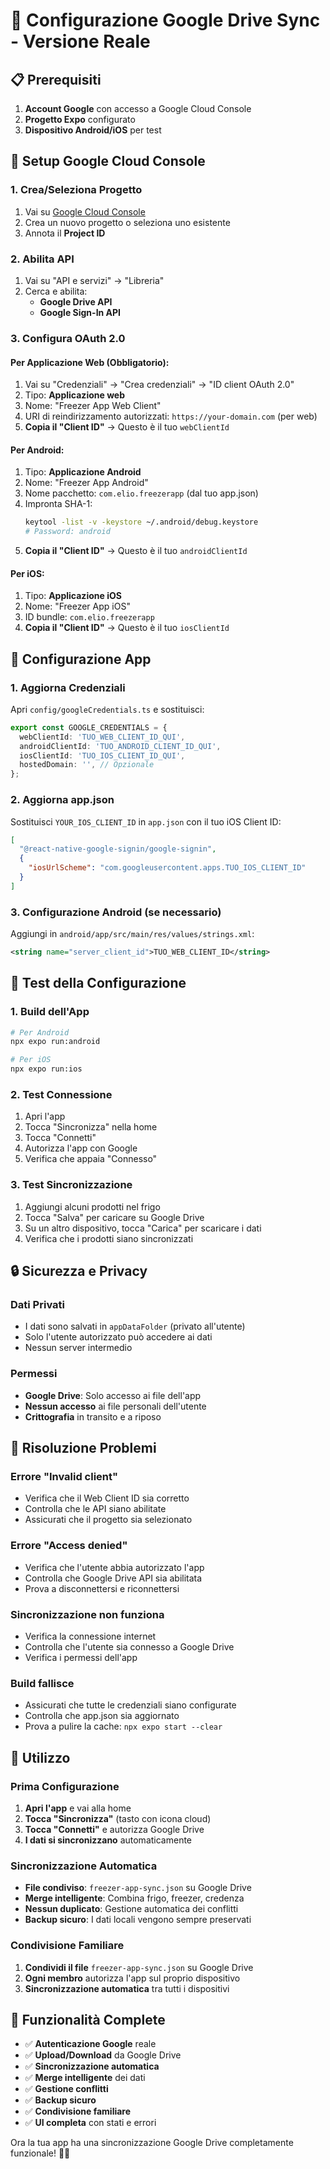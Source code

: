 # 🚀 Configurazione Google Drive Sync - Versione Reale

## 📋 Prerequisiti

1. **Account Google** con accesso a Google Cloud Console
2. **Progetto Expo** configurato
3. **Dispositivo Android/iOS** per test

## 🔧 Setup Google Cloud Console

### 1. Crea/Seleziona Progetto
1. Vai su [Google Cloud Console](https://console.cloud.google.com/)
2. Crea un nuovo progetto o seleziona uno esistente
3. Annota il **Project ID**

### 2. Abilita API
1. Vai su "API e servizi" → "Libreria"
2. Cerca e abilita:
   - **Google Drive API**
   - **Google Sign-In API**

### 3. Configura OAuth 2.0

#### Per Applicazione Web (Obbligatorio):
1. Vai su "Credenziali" → "Crea credenziali" → "ID client OAuth 2.0"
2. Tipo: **Applicazione web**
3. Nome: "Freezer App Web Client"
4. URI di reindirizzamento autorizzati: `https://your-domain.com` (per web)
5. **Copia il "Client ID"** → Questo è il tuo `webClientId`

#### Per Android:
1. Tipo: **Applicazione Android**
2. Nome: "Freezer App Android"
3. Nome pacchetto: `com.elio.freezerapp` (dal tuo app.json)
4. Impronta SHA-1: 
   ```bash
   keytool -list -v -keystore ~/.android/debug.keystore
   # Password: android
   ```
5. **Copia il "Client ID"** → Questo è il tuo `androidClientId`

#### Per iOS:
1. Tipo: **Applicazione iOS**
2. Nome: "Freezer App iOS"
3. ID bundle: `com.elio.freezerapp`
4. **Copia il "Client ID"** → Questo è il tuo `iosClientId`

## 🔑 Configurazione App

### 1. Aggiorna Credenziali
Apri `config/googleCredentials.ts` e sostituisci:

```typescript
export const GOOGLE_CREDENTIALS = {
  webClientId: 'TUO_WEB_CLIENT_ID_QUI',
  androidClientId: 'TUO_ANDROID_CLIENT_ID_QUI',
  iosClientId: 'TUO_IOS_CLIENT_ID_QUI',
  hostedDomain: '', // Opzionale
};
```

### 2. Aggiorna app.json
Sostituisci `YOUR_IOS_CLIENT_ID` in `app.json` con il tuo iOS Client ID:

```json
[
  "@react-native-google-signin/google-signin",
  {
    "iosUrlScheme": "com.googleusercontent.apps.TUO_IOS_CLIENT_ID"
  }
]
```

### 3. Configurazione Android (se necessario)
Aggiungi in `android/app/src/main/res/values/strings.xml`:

```xml
<string name="server_client_id">TUO_WEB_CLIENT_ID</string>
```

## 🧪 Test della Configurazione

### 1. Build dell'App
```bash
# Per Android
npx expo run:android

# Per iOS
npx expo run:ios
```

### 2. Test Connessione
1. Apri l'app
2. Tocca "Sincronizza" nella home
3. Tocca "Connetti"
4. Autorizza l'app con Google
5. Verifica che appaia "Connesso"

### 3. Test Sincronizzazione
1. Aggiungi alcuni prodotti nel frigo
2. Tocca "Salva" per caricare su Google Drive
3. Su un altro dispositivo, tocca "Carica" per scaricare i dati
4. Verifica che i prodotti siano sincronizzati

## 🔒 Sicurezza e Privacy

### Dati Privati
- I dati sono salvati in `appDataFolder` (privato all'utente)
- Solo l'utente autorizzato può accedere ai dati
- Nessun server intermedio

### Permessi
- **Google Drive**: Solo accesso ai file dell'app
- **Nessun accesso** ai file personali dell'utente
- **Crittografia** in transito e a riposo

## 🚨 Risoluzione Problemi

### Errore "Invalid client"
- Verifica che il Web Client ID sia corretto
- Controlla che le API siano abilitate
- Assicurati che il progetto sia selezionato

### Errore "Access denied"
- Verifica che l'utente abbia autorizzato l'app
- Controlla che Google Drive API sia abilitata
- Prova a disconnettersi e riconnettersi

### Sincronizzazione non funziona
- Verifica la connessione internet
- Controlla che l'utente sia connesso a Google Drive
- Verifica i permessi dell'app

### Build fallisce
- Assicurati che tutte le credenziali siano configurate
- Controlla che app.json sia aggiornato
- Prova a pulire la cache: `npx expo start --clear`

## 📱 Utilizzo

### Prima Configurazione
1. **Apri l'app** e vai alla home
2. **Tocca "Sincronizza"** (tasto con icona cloud)
3. **Tocca "Connetti"** e autorizza Google Drive
4. **I dati si sincronizzano** automaticamente

### Sincronizzazione Automatica
- **File condiviso**: `freezer-app-sync.json` su Google Drive
- **Merge intelligente**: Combina frigo, freezer, credenza
- **Nessun duplicato**: Gestione automatica dei conflitti
- **Backup sicuro**: I dati locali vengono sempre preservati

### Condivisione Familiare
1. **Condividi il file** `freezer-app-sync.json` su Google Drive
2. **Ogni membro** autorizza l'app sul proprio dispositivo
3. **Sincronizzazione automatica** tra tutti i dispositivi

## 🎉 Funzionalità Complete

- ✅ **Autenticazione Google** reale
- ✅ **Upload/Download** da Google Drive
- ✅ **Sincronizzazione automatica**
- ✅ **Merge intelligente** dei dati
- ✅ **Gestione conflitti**
- ✅ **Backup sicuro**
- ✅ **Condivisione familiare**
- ✅ **UI completa** con stati e errori

Ora la tua app ha una sincronizzazione Google Drive completamente funzionale! 🚀✨

